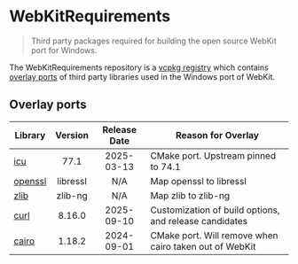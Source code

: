 # WebKitRequirements
> Third party packages required for building the open source WebKit port for Windows.

The WebKitRequirements repository is a
[vcpkg registry](https://learn.microsoft.com/en-us/vcpkg/concepts/registries)
which contains
[overlay ports](https://learn.microsoft.com/en-us/vcpkg/concepts/overlay-ports)
of third party libraries used in the Windows port of WebKit.

## Overlay ports

| Library | Version | Release Date | Reason for Overlay |
|---|:---:|:---:|---|
| [icu](http://site.icu-project.org) | 77.1 | 2025-03-13 | CMake port. Upstream pinned to 74.1 |
| [openssl](https://www.libressl.org/) | libressl | N/A | Map openssl to libressl |
| [zlib](https://github.com/zlib-ng/zlib-ng) | zlib-ng | N/A | Map zlib to zlib-ng |
| [curl](https://curl.se) | 8.16.0 | 2025-09-10 | Customization of build options, and release candidates |
| [cairo](https://gitlab.freedesktop.org/cairo/cairo) | 1.18.2 | 2024-09-01 | CMake port. Will remove when cairo taken out of WebKit |
